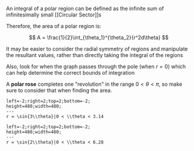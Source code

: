 An integral of a polar region can be defined as the infinite sum of infinitesimally small [[Circular Sector]]s

Therefore, the area of a polar region is:

$$
A = \frac{1}{2}\int_{\theta_1}^{\theta_2}{r^2d\theta}
$$

It may be easier to consider the radial symmetry of regions and manipulate the resultant values, rather than directly taking the integral of the regions

Also, look for when the graph passes through the pole (when $r = 0$) which can help determine the correct bounds of integration

A **polar rose** completes one "revolution" in the range $0 < \theta < \pi$, so make sure to consider that when finding the area.

```desmos-graph
left=-2;right=2;top=2;bottom=-2;
height=480;width=480;
---
r = \sin{3\\theta}|0 < \\theta < 3.14
```

```desmos-graph
left=-2;right=2;top=2;bottom=-2;
height=480;width=480;
---
r = \sin{2\\theta}|0 < \\theta < 6.28
```
